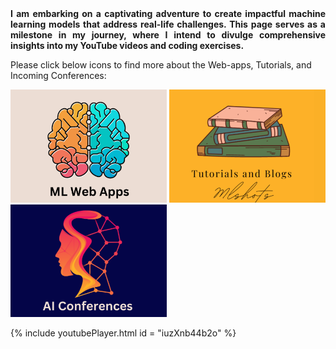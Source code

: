 <div style="text-align: justify;">
<strong> I am embarking on a captivating adventure to create impactful machine learning models that address real-life challenges. This page serves as a milestone in my journey, where I intend to divulge comprehensive insights into my YouTube videos and coding exercises.</strong>
</div>


Please click below icons to find more about the Web-apps, Tutorials, and Incoming Conferences:

[<img alt="Image 1" width="250px" src="1.png" />](https://mlshots.live/Deep-Learning-Course/)
[<img alt="Image 2" width="250px" src="2.png" />](https://mlshots.live/Deep-Learning-Course/)
[<img alt="Image 3" width="250px" src="3.png" />](https://mlshots.live/Deep-Learning-Course/)




{% include youtubePlayer.html id = "iuzXnb44b2o" %}




